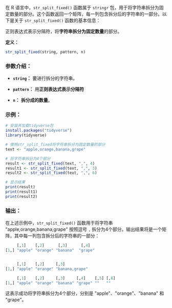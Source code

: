 在 R 语言中，`str_split_fixed()` 函数属于 `stringr` 包，用于将字符串拆分为固定数量的部分。这个函数返回一个矩阵，每一列包含拆分后的字符串的一部分。以下是关于 `str_split_fixed()` 函数的基本信息：

正则表达式表示分隔符，将**字符串拆分为固定数量**的部分。

**定义：**
```R
str_split_fixed(string, pattern, n)
```

### 参数介绍：

- **`string`：** 要进行拆分的字符串。

- **`pattern`：** 用**正则表达式表示分隔符**

- **`n`：** **拆分成的数量**。

### 示例：

```R
# 安装并加载tidyverse包
install.packages("tidyverse")
library(tidyverse)

# 使用str_split_fixed将字符串拆分为固定数量的部分
text <- "apple,orange,banana,grape"

# 将字符串拆分为4个部分
result <- str_split_fixed(text, ",", 4)
result1 <- str_split_fixed(text, ",", 3)
result2 <- str_split_fixed(text, ",", 6)

# 显示结果
print(result)
print(result1)
print(result2)
```

### 输出：

在上述示例中，`str_split_fixed()` 函数用于将字符串 "apple,orange,banana,grape" 按照逗号 `,` 拆分为4个部分。输出结果将是一个矩阵，其中每一列包含拆分后的字符串的一部分：

```R
     [,1]    [,2]      [,3]      [,4]
[1,] "apple" "orange" "banana"  "grape"


     [,1]    [,2]     [,3]          
[1,] "apple" "orange" "banana,grape"

     [,1]    [,2]     [,3]     [,4]    [,5] [,6]
[1,] "apple" "orange" "banana" "grape" ""   ""
```

这表示成功将字符串拆分为4个部分，分别是 "apple"、"orange"、"banana" 和 "grape"。
